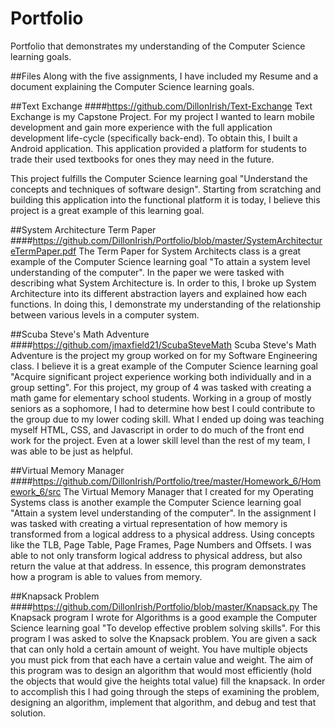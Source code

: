 # Portfolio
Portfolio that demonstrates my understanding of the Computer Science learning goals.

##Files
Along with the five assignments, I have included my Resume and a document explaining the Computer Science learning goals.

##Text Exchange
####https://github.com/DillonIrish/Text-Exchange
Text Exchange is my Capstone Project. For my project I wanted to learn mobile development and gain more experience with the full application development life-cycle (specifically back-end). To obtain this, I built a Android application. This application provided a platform for students to trade their used textbooks for ones they may need in the future.  

This project fulfills the Computer Science learning goal "Understand the concepts and techniques of software design". Starting from scratching and building this application into the functional platform it is today, I believe this project is a great example of this learning goal.

##System Architecture Term Paper
####https://github.com/DillonIrish/Portfolio/blob/master/SystemArchitectureTermPaper.pdf
The Term Paper for System Architects class is a great example of the Computer Science learning goal "To attain a system level understanding of the computer". In the paper we were tasked with describing what System Architecture is. In order to this, I broke up System Architecture into its different abstraction layers and explained how each functions. In doing this, I demonstrate my understanding of the relationship between various levels in a computer system.

##Scuba Steve's Math Adventure
####https://github.com/jmaxfield21/ScubaSteveMath
Scuba Steve's Math Adventure is the project my group worked on for my Software Engineering class. I believe it is a great example of the Computer Science learning goal "Acquire significant project experience working both individually and in a group setting". For this project, my group of 4 was tasked with creating a math game for elementary school students. Working in a group of mostly seniors as a sophomore, I had to determine how best I could contribute to the group due to my lower coding skill. What I ended up doing was teaching myself HTML, CSS, and Javascript in order to do much of the front end work for the project. Even at a lower skill level than the rest of my team, I was able to be just as helpful.

##Virtual Memory Manager
####https://github.com/DillonIrish/Portfolio/tree/master/Homework_6/Homework_6/src
The Virtual Memory Manager that I created for my Operating Systems class is another example the Computer Science learning goal "Attain a system level understanding of the computer". In the assignment I was tasked with creating a virtual representation of how memory is transformed from a logical address to a physical address. Using concepts like the TLB, Page Table, Page Frames, Page Numbers and Offsets. I was able to not only transform logical address to physical address, but also return the value at that address. In essence, this program demonstrates how a program is able to values from memory.

##Knapsack Problem
####https://github.com/DillonIrish/Portfolio/blob/master/Knapsack.py
The Knapsack program I wrote for Algorithms is a good example the Computer Science learning goal "To develop effective problem solving skills". For this program I was asked to solve the Knapsack problem. You are given a sack that can only hold a certain amount of weight. You have multiple objects you must pick from that each have a certain value and weight. The aim of this program was to design an algorithm that would most efficiently (hold the objects that would give the heights total value) fill the knapsack. In order to accomplish this I had going through the steps of examining the problem, designing an algorithm, implement that algorithm, and debug and test that solution.


